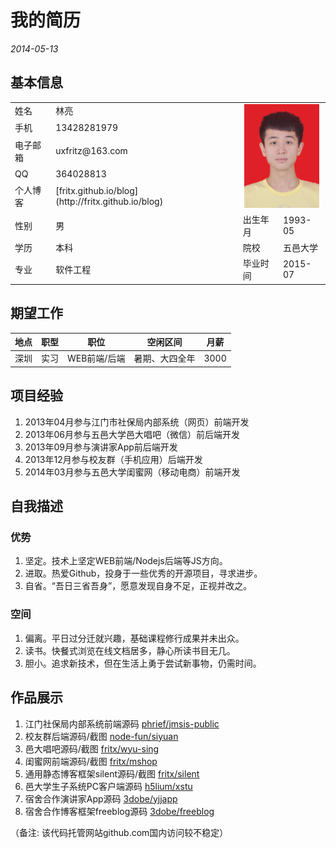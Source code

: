 # 我的简历

*2014-05-13*

## 基本信息

<table>
  <tbody>
    <tr>
      <td>姓名</td><td>林亮</td>
      <td colspan="2" rowspan="5" style="text-align:center">
        <img alt="photo" src="photo.jpg" width="120">
      </td>
    </tr>
    <tr>
      <td>手机</td><td>13428281979</td>
    </tr>
    <tr>
      <td>电子邮箱</td><td>uxfritz@163.com</td>
    </tr>
    <tr>
      <td>QQ</td><td>364028813</td>
    </tr>
    <tr>
      <td>个人博客</td><td>[fritx.github.io/blog](http://fritx.github.io/blog)</td>
    </tr>
    <tr>
      <td>性别</td><td>男</td><td>出生年月</td><td>1993-05</td>
    </tr>
    <tr>
      <td>学历</td><td>本科</td><td>院校</td><td>五邑大学</td>
    </tr>
    <tr>
      <td>专业</td><td>软件工程</td><td>毕业时间</td><td>2015-07</td>
    </tr>
  <tbody>
</table>

## 期望工作

| 地点 | 职型 | 职位 | 空闲区间 | 月薪 |
| :-: | :-: | :-: | :-: | :-: |
| 深圳 | 实习 | WEB前端/后端 | 暑期、大四全年 | 3000 |

## 项目经验

1. 2013年04月参与江门市社保局内部系统（网页）前端开发
1. 2013年06月参与五邑大学邑大唱吧（微信）前后端开发
1. 2013年09月参与演讲家App前后端开发
1. 2013年12月参与校友群（手机应用）后端开发
1. 2014年03月参与五邑大学闺蜜网（移动电商）前端开发

## 自我描述

### 优势

1. 坚定。技术上坚定WEB前端/Nodejs后端等JS方向。
1. 进取。热爱Github，投身于一些优秀的开源项目，寻求进步。
1. 自省。“吾日三省吾身”，愿意发现自身不足，正视并改之。

### 空间

1. 偏离。平日过分迁就兴趣，基础课程修行成果并未出众。
1. 读书。快餐式浏览在线文档居多，静心所读书目无几。
1. 胆小。追求新技术，但在生活上勇于尝试新事物，仍需时间。

## 作品展示

1. 江门社保局内部系统前端源码 [phrief/jmsis-public](https://github.com/phrief/jmsis-public)
1. 校友群后端源码/截图 [node-fun/siyuan](https://github.com/node-fun/siyuan)
1. 邑大唱吧源码/截图 [fritx/wyu-sing](https://github.com/fritx/wyu-sing)
1. 闺蜜网前端源码/截图 [fritx/mshop](https://github.com/fritx/mshop)
1. 通用静态博客框架silent源码/截图 [fritx/silent](https://github.com/fritx/silent)
1. 邑大学生子系统PC客户端源码 [h5lium/xstu](https://github.com/h5lium/xstu)
1. 宿舍合作演讲家App源码 [3dobe/yjjapp](https://github.com/3dobe/yjjapp)
1. 宿舍合作博客框架freeblog源码 [3dobe/freeblog](https://github.com/3dobe/freeblog)

（备注: 该代码托管网站github.com国内访问较不稳定）
